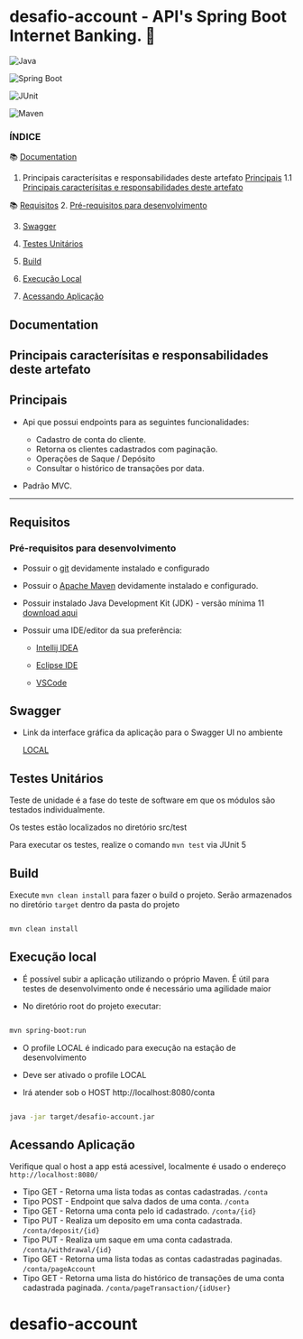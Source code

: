 
# desafio-account - API's Spring Boot Internet Banking. 🚀 

![Java](
https://img.shields.io/badge/Java-11-green?style=plastic&logo=java
)

![Spring Boot](
https://img.shields.io/badge/SpringBoot-2.7.12-green?style=plastic&logo=spring
)

![JUnit](
https://img.shields.io/badge/JUnit-5-green?style=plastic&
)

![Maven](
https://img.shields.io/badge/Maven-green?style=plastic
)


### ÍNDICE
:books: [Documentation](#documentation)
1. Principais caracterísitas e responsabilidades deste artefato [Principais](#principais)
1.1 [Principais caracterísitas e responsabilidades deste artefato](#principais-caracterísitas-e-responsabilidades-deste-artefato) 

:books: [Requisitos](#requisitos)
2. [Pré-requisitos para desenvolvimento](#-preRequisitosDesenvolvimento)


3. [Swagger](#swagger)

4. [Testes Unitários](#testes)

5. [Build](#build)

6. [Execução Local](#execucaoLocal)

7. [Acessando Aplicação](#acessandoAplicacao)

## Documentation
## Principais caracterísitas e responsabilidades deste artefato 
## Principais

- Api que possui endpoints para as seguintes funcionalidades:
	- Cadastro de conta do cliente.
	- Retorna os clientes cadastrados com paginação.
	- Operações de Saque / Depósito
	- Consultar o histórico de transações por data.

- Padrão MVC.

---

<a name="preRequisitosDesenvolvimento"></a>

## Requisitos
### Pré-requisitos para desenvolvimento

- Possuir o [git](
https://git-scm.com/
) devidamente instalado e configurado

- Possuir o [Apache Maven](
https://maven.apache.org/download.cgi
) devidamente instalado e configurado.

- Possuir instalado Java Development Kit (JDK) - versão mínima 11 [download aqui](
https://www.oracle.com/java/technologies/javase-downloads.html
)

- Possuir uma IDE/editor da sua preferência:

  - [Intellij IDEA](
https://www.jetbrains.com/idea/
)

  - [Eclipse IDE](
https://www.eclipse.org/ide/
)

  - [VSCode](
https://code.visualstudio.com/download
)

<a name="swagger"></a>

## Swagger

- Link da interface gráfica da aplicação para o Swagger UI no ambiente

  [LOCAL](
http://localhost:8080/swagger-ui/
)

<a name="testes"></a>

## Testes Unitários

Teste de unidade é a fase do teste de software em que os módulos são testados individualmente.

Os testes estão localizados no diretório src/test

Para executar os testes, realize o comando 
`mvn test`
 via JUnit 5


<a name="build"></a>

## Build

Execute 
`mvn clean install`
 para fazer o build o projeto. Serão armazenados no diretório 
`target`
 dentro da pasta do projeto

```bash

mvn clean install

```

<a name="execucaoLocal"></a>

## Execução local

- É possível subir a aplicação utilizando o próprio Maven. É útil para testes de desenvolvimento onde é necessário uma agilidade maior

- No diretório root do projeto executar:

```bash

mvn spring-boot:run

```

- O profile LOCAL é indicado para execução na estação de desenvolvimento

- Deve ser ativado o profile LOCAL

- Irá atender sob o HOST http://localhost:8080/conta

```bash

java -jar target/desafio-account.jar

```

<a name="acessandoAplicacao"></a>

## Acessando Aplicação

Verifique qual o host a app está acessivel, localmente é usado o endereço 
`http://localhost:8080/`

- Tipo GET - Retorna uma lista todas as contas cadastradas.
`/conta`
- Tipo POST - Endpoint que salva dados de uma conta.
`/conta`
- Tipo GET - Retorna uma conta pelo id cadastrado.
`/conta/{id}`
- Tipo PUT - Realiza um deposito em uma conta cadastrada.
`/conta/deposit/{id}` 
- Tipo PUT - Realiza um saque em uma conta cadastrada.
`/conta/withdrawal/{id}`
- Tipo GET - Retorna uma lista todas as contas cadastradas paginadas.
`/conta/pageAccount`
- Tipo GET - Retorna uma lista do histórico de transações de uma conta cadastrada paginada. 
`/conta/pageTransaction/{idUser}`
# desafio-account
